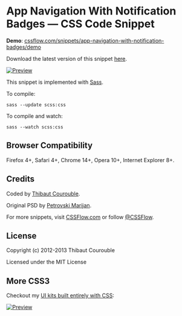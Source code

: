 # App Navigation With Notification Badges — CSS Code Snippet

**Demo**: [cssflow.com/snippets/app-navigation-with-notification-badges/demo](http://www.cssflow.com/snippets/app-navigation-with-notification-badges/demo)

Download the latest version of this snippet [here](http://www.cssflow.com/snippets/app-navigation-with-notification-badges.zip).

[![Preview](http://cdn.cssflow.com/snippets/app-navigation-with-notification-badges/preview-580.png)](http://www.cssflow.com/snippets/app-navigation-with-notification-badges)

This snippet is implemented with [Sass](https://github.com/nex3/sass).

To compile:

`sass --update scss:css`

To compile and watch:

`sass --watch scss:css`

## Browser Compatibility

Firefox 4+, Safari 4+, Chrome 14+, Opera 10+, Internet Explorer 8+.

## Credits

Coded by [Thibaut Courouble](http://thibaut.me).

Original PSD by [Petrovski Marijan](http://www.psdchat.com/resources/freebie-app-navigation/).

For more snippets, visit [CSSFlow.com](http://www.cssflow.com) or follow [@CSSFlow](https://twitter.com/CSSFlow).

## License

Copyright (c) 2012-2013 Thibaut Courouble

Licensed under the MIT License

## More CSS3

Checkout my [UI kits built entirely with CSS](http://www.cssflow.com/ui-kits):

[![Preview](http://cdn.cssflow.com/kits/all_kits_preview_850.jpg)](http://www.cssflow.com/ui-kits)
